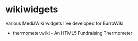 # wikiwidgets

Various MediaWiki widgets I've developed for BurroWiki

* thermometer.wiki - An HTML5 Fundraising Thermometer

